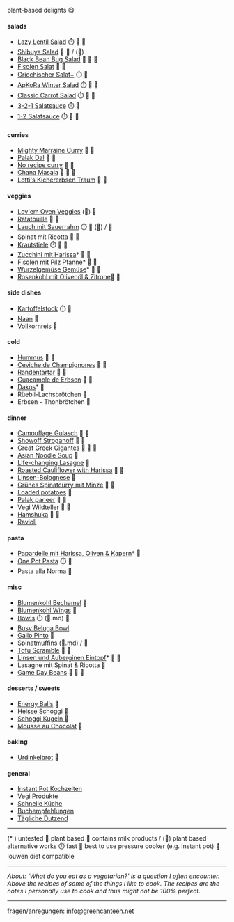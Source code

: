 plant-based delights 😋


#### salads
- [Lazy Lentil Salad](Lazy_Lentil_Salad.md) ⏱️ 🤰 🌿
- [Shibuya Salad](Shibuya_Salad.md) 🤰 🌿 / (🥛)
- [Black Bean Bug Salad](Black_Bean_Bug_Salad.md) 🍲 🤰 🌿
- [Fisolen Salat](Fisolen_Salat.md) 🤰 🌿
- [Griechischer Salat+](Griechischer_Salat_plus.md) ⏱️ 🥛
- [ApKoRa Winter Salad](ApKora_Winter_Salad.md) ⏱️ 🤰 🌿
- [Classic Carrot Salad](Classic_Carrot_Salad.md) ⏱️ 🤰 🌿
- [3-2-1 Salatsauce](3-2-1_Salatsauce.md) ⏱️ 🌿
- [1-2 Salatsauce](1-2_Salatsauce.md) ⏱️ 🤰 🌿

#### curries
- [Mighty Marraine Curry](Mighty_Marraine_Curry.md) 🤰 🌿
- [Palak Dal](Palak_Dal.md) 🤰 🌿
- [No recipe curry](No_recipe_curry.md) 🤰 🌿
- [Chana Masala](Chana_Masala.md) 🍲 🤰 🌿
- [Lotti's Kichererbsen Traum](Lottis_Kichererbsen_Traum.md) 🤰 🌿

#### veggies
- [Lov'em Oven Veggies](Lovem_Oven_Veggies.md)  (🤰) 🌿
- [Ratatouille](Ratatatouille.md)  🤰 🌿
- [Lauch mit Sauerrahm](Lauch_mit_Sauerrahm.md) ⏱️ 🤰 (🥛) / 🌿
- Spinat mit Ricotta  🤰 🌿
- [Krautstiele](Krautstiele.md) ⏱️ 🤰 🌿
- [Zucchini mit Harissa](Zucchini_Mit_harissa.md)* 🤰 🌿
- [Fisolen mit Pilz Pfanne](Fisolen_mit_Pilz_Pfanne.md)* 🤰 🌿
- [Wurzelgemüse Gemüse](Wurzelgemüse_Gemüse.md)* 🤰 🌿
- [Rosenkohl mit Olivenöl & Zitrone](Rosenkohl_mit_Olivenöl.md)🤰 🌿

#### side dishes 
- [Kartoffelstock](Kartoffelstock.md) ⏱️ 🌿
- [Naan](Naan.md) 🌿
- [Vollkornreis](Vollkornreise.md) 🌿

#### cold
- [Hummus](Hummus.md) 🤰 🌿
- [Ceviche de Champignones](Ceviche_de_Champignones.md) 🤰 🌿
- [Randentartar](Randentartar.md) 🤰 🌿
- [Guacamole de Erbsen](Guacamole_de_Erbsen.md) 🤰 🌿
- [Dakos](Dakos.md)* 🌿
- Rüebli-Lachsbrötchen 🌿
- Erbsen - Thonbrötchen 🌿


#### dinner
- [Camouflage Gulasch](Camouflage_Gulasch.md) 🤰 🌿
- [Showoff Stroganoff](Showoff_Stroganoff.md) 🤰 🌿
- [Great Greek Gigantes](Greak_greek_Gigantes.md) 🍲 🤰 🌿
- [Asian Noodle Soup](Asian_Noodle_Soup.md) 🌿
- [Life-changing Lasagne](Life-changing_Lasagne.md) 🌿
- [Roasted Cauliflower with Harissa](Roasted_Cauliflower_with_Harissa.md) 🤰 🌿
- [Linsen-Bolognese](Linsen-Bolognese.md) 🌿
- [Grünes Spinatcurry mit Minze](Grünes_Spinatcurry_mit_Minze.md) 🤰 🌿
- [Loaded potatoes](Loaded_potatoes.md) 🌿
- [Palak paneer](Palak_Paneer.md) 🤰 🥛
- Vegi Wildteller 🤰 🌿
- [Hamshuka](Hamshuka.md) 🤰 🌿
- [Ravioli](Ravioli_Marlise.md)


#### pasta
- [Papardelle mit Harissa, Oliven & Kapern](Papardelle_mit_Harisse_Oliven_kapern.md)* 🌿
- [One Pot Pasta](One_Pot_Pasta.md) ⏱️ 🌿
- Pasta alla Norma 🌿

#### misc
- [Blumenkohl Bechamel](Blumenkohl_bechamel.md) 🌿 
- [Blumenkohl Wings](Blumenkohl_Wings.md) 🌿
- [Bowls](Bowls.md) ⏱️ (🤰.md) 🌿
- [Busy Beluga Bowl](Busy_Beluga_bowls.md)
- [Gallo Pinto](Gallo_Pinto.md) 🌿
- [Spinatmuffins](Spinatmuffins.md) (🥛.md) / 🌿
- [Tofu Scramble](Tofu_Scramble.md) 🤰 🌿
- [Linsen und Auberginen Eintopf](Linsen_und_Auberginen_Eintopf.md)* 🤰 🌿
- Lasagne mit Spinat & Ricotta 🌿
- [Game Day Beans](Game_Day_Beans.md) 🍲 🤰 🌿

#### desserts / sweets 
- [Energy Balls](Energy_Balls.md) 🌿
- [Heisse Schoggi](Heisse_Schoggi.md) 🌿
- [Schoggi Kugeln ](Schoggi_Kugeln.md) 🌿
- [Mousse au Chocolat](Mousse_au_Chocolat.md) 🌿

#### baking
- [Urdinkelbrot](Urdinkelbrot.md) 🌿

#### general
- [Instant Pot Kochzeiten](Instant_Pot_kochzeiten.md)
- [Vegi Produkte](Vegi_produkte.md)
- [Schnelle Küche](schnelle_Küche.md)
- [Buchempfehlungen](Buchempfehlungen.md)
- [Tägliche Dutzend](Tägliche_Dutzend.md)




---
(* ) untested 
🌿 plant based
🥛 contains milk products / (🥛) plant based alternative works
⏱️ fast
🍲 best to use pressure cooker (e.g. instant pot)
🤰 louwen diet compatible

---
*About: 'What do you eat as a vegetarian?' is a question I often encounter. Above the recipes of some of the things I like to cook. The recipes are the notes I personally use to cook and thus might not be 100% perfect.*

---


fragen/anregungen: info@greencanteen.net

